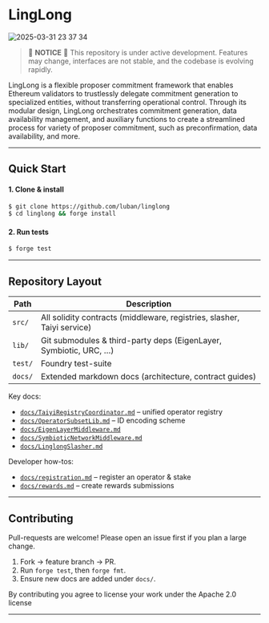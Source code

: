 # LingLong

![2025-03-31 23 37 34](https://github.com/user-attachments/assets/898f073f-c7e4-46ce-8261-b43c355da8d6)


> 🚧 **NOTICE** 🔨 This repository is under active development. Features may change, interfaces are not stable, and the codebase is evolving rapidly. 


LingLong is a flexible proposer commitment framework that enables Ethereum validators to trustlessly delegate commitment generation to specialized entities, without transferring operational control. Through its modular design, LingLong orchestrates commitment generation, data availability management, and auxiliary functions to create a streamlined process for variety of proposer commitment, such as preconfirmation, data availability, and more.


---

## Quick Start

#### 1. Clone & install
```bash
$ git clone https://github.com/luban/linglong
$ cd linglong && forge install
```

#### 2. Run tests
```bash
$ forge test
```

---

## Repository Layout

| Path | Description |
| ---- | ----------- |
| `src/` | All solidity contracts (middleware, registries, slasher, Taiyi service) |
| `lib/` | Git submodules & third-party deps (EigenLayer, Symbiotic, URC, …) |
| `test/` | Foundry test-suite |
| `docs/` | Extended markdown docs (architecture, contract guides) |

Key docs:

* [`docs/TaiyiRegistryCoordinator.md`](docs/TaiyiRegistryCoordinator.md) – unified operator registry
* [`docs/OperatorSubsetLib.md`](docs/OperatorSubsetLib.md) – ID encoding scheme
* [`docs/EigenLayerMiddleware.md`](docs/EigenLayerMiddleware.md)
* [`docs/SymbioticNetworkMiddleware.md`](docs/SymbioticNetworkMiddleware.md)
* [`docs/LinglongSlasher.md`](docs/LinglongSlasher.md)

Developer how-tos:

* [`docs/registration.md`](docs/registration.md) – register an operator & stake
* [`docs/rewards.md`](docs/rewards.md) – create rewards submissions

---

## Contributing

Pull-requests are welcome! Please open an issue first if you plan a large change.

1. Fork → feature branch → PR.  
2. Run `forge test`, then `forge fmt`.
3. Ensure new docs are added under `docs/`.

By contributing you agree to license your work under the Apache 2.0 license 

---


